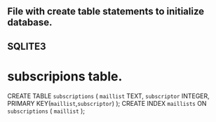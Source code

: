 ## File with create table statements to initialize database.

## SQLITE3
# subscripions table.
CREATE TABLE `subscriptions` 
( `maillist` TEXT, `subscriptor` INTEGER, PRIMARY KEY(`maillist`,`subscriptor`) );
CREATE INDEX `maillists` ON `subscriptions` ( `maillist` );
